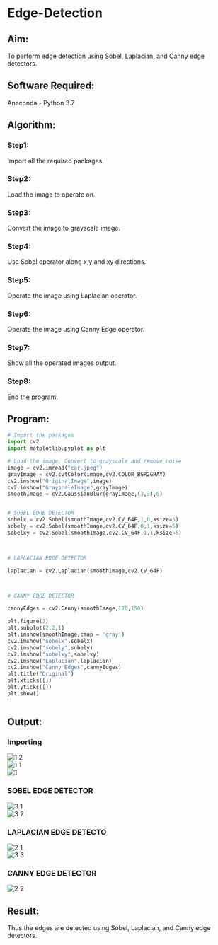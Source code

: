 # Edge-Detection
## Aim:
To perform edge detection using Sobel, Laplacian, and Canny edge detectors.

## Software Required:
Anaconda - Python 3.7

## Algorithm:
### Step1:
Import all the required packages.

### Step2:
Load the image to operate on.

### Step3:
Convert the image to grayscale image.

### Step4:
Use Sobel operator along x,y and xy directions.

### Step5:
Operate the image using Laplacian operator.

### Step6:
Operate the image using Canny Edge operator.

### Step7:
Show all the operated images output.

### Step8:
End the program.
 
## Program:

``` Python
# Import the packages
import cv2
import matplotlib.pyplot as plt

# Load the image, Convert to grayscale and remove noise
image = cv2.imread("car.jpeg")
grayImage = cv2.cvtColor(image,cv2.COLOR_BGR2GRAY)
cv2.imshow("OriginalImage",image)
cv2.imshow("GrayscaleImage",grayImage)
smoothImage = cv2.GaussianBlur(grayImage,(3,3),0)


# SOBEL EDGE DETECTOR
sobelx = cv2.Sobel(smoothImage,cv2.CV_64F,1,0,ksize=5)
sobely = cv2.Sobel(smoothImage,cv2.CV_64F,0,1,ksize=5)
sobelxy = cv2.Sobel(smoothImage,cv2.CV_64F,1,1,ksize=5)



# LAPLACIAN EDGE DETECTOR

laplacian = cv2.Laplacian(smoothImage,cv2.CV_64F)



# CANNY EDGE DETECTOR

cannyEdges = cv2.Canny(smoothImage,120,150)

plt.figure(1)
plt.subplot(2,2,1)
plt.imshow(smoothImage,cmap = 'gray')
cv2.imshow("sobelx",sobelx)
cv2.imshow("sobely",sobely)
cv2.imshow("sobelxy",sobelxy)
cv2.imshow("Laplacian",laplacian)
cv2.imshow("Canny Edges",cannyEdges)
plt.title("Original")
plt.xticks([])
plt.yticks([])
plt.show()



```
## Output:
### Importing
![1 2](https://user-images.githubusercontent.com/94827772/168750353-289e3999-24f2-4eef-af69-88f314f9275c.png)
</br>
![1 1](https://user-images.githubusercontent.com/94827772/168750361-e8578c2c-ea6e-478b-aad1-a36e7410a27b.png)
</br>
![1](https://user-images.githubusercontent.com/94827772/168750449-68129d53-9602-442f-9c3d-a19598689929.png)
</br>
### SOBEL EDGE DETECTOR
![3 1](https://user-images.githubusercontent.com/94827772/168751276-251ccba8-9d5a-470f-9dbf-e5d52bbc56cd.png)
</br>
![3 2](https://user-images.githubusercontent.com/94827772/168751283-fe66d6fe-483d-4edc-8da6-77a53c794c79.png)
</br>
### LAPLACIAN EDGE DETECTO
![2 1](https://user-images.githubusercontent.com/94827772/168751134-af6ba9b9-dc42-4c50-90ad-92fd8cdc275f.png)
</br>
![3 3](https://user-images.githubusercontent.com/94827772/168751143-a6339b24-4b3e-4072-a900-333c7a976ab0.png)
</br>
### CANNY EDGE DETECTOR
![2 2](https://user-images.githubusercontent.com/94827772/168750601-c79e0e27-4127-44a1-ab50-41d82d3a1e46.png)


## Result:
Thus the edges are detected using Sobel, Laplacian, and Canny edge detectors.
